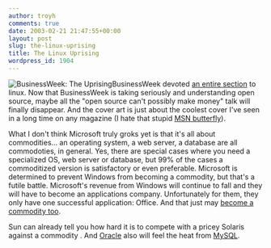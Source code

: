 ```yaml
---
author: troyh
comments: true
date: 2003-02-21 21:47:55+00:00
layout: post
slug: the-linux-uprising
title: The Linux Uprising
wordpress_id: 1904
---
```


![BusinessWeek: The  Uprising](http://66.199.186.124/archives/09covdv.jpg)BusinessWeek devoted [an entire section](http://www.businessweek.com/magazine/toc/03_09/B382203.htm) to linux. Now that BusinessWeek is taking  seriously and understanding open source, maybe all the "open source can't possibly make money" talk will finally disappear. And the cover art is just about the coolest cover I've seen in a long time on any magazine (I hate that stupid [MSN butterfly](http://www.portlandskate.com/bfly2001.htm)).

What I don't think Microsoft truly groks yet is that it's all about commodities... an operating system, a web server, a database are all commodoties, in general. Yes, there are special cases where you need a specialized OS, web server or database, but 99% of the cases a commoditized version is satisfactory or even preferable. Microsoft is determined to prevent Windows from becoming a commodity, but that's a futile battle. Microsoft's revenue from Windows will continue to fall and they will have to become an applications company. Unfortunately for them, they only have one successful application: Office. And that just may [become a commodity too](http://www.openoffice.org/).

Sun can already tell you how hard it is to compete with a pricey Solaris against a commodity . And [Oracle](http://oracle.com) also will feel the heat from [MySQL](http://mysql.com).
